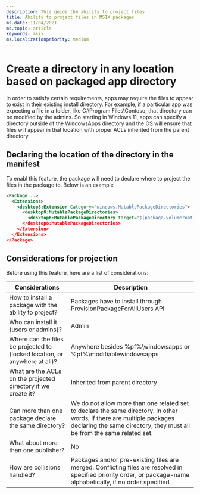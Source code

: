 ```yaml
---
description: This guide the ability to project files 
title: Ability to project files in MSIX packages
ms.date: 11/04/2021
ms.topic: article
keywords: msix
ms.localizationpriority: medium
---
```


# Create a directory in any location based on packaged app directory
In order to satisfy certain requirements, apps may require the files to appear to exist in their existing install directory. For example, if a particular app was expecting a file in a folder, like C:\Program Files\Contoso; that directory can be modified by the admins. So starting in Windows 11, apps can specify a directory outside of the WindowsApps directory and the OS will ensure that files will appear in that location with proper ACLs inherited from the parent directory. 

## Declaring the location of the directory in the manifest 
To enabl this feature, the package will need to declare where to project the files in the package to. Below is an example

```xml
<Package...> 
  <Extensions> 
    <desktop8:Extension Category="windows.MutablePackageDirectories"> 
      <desktop8:MutablePackageDirectories> 
        <desktop8:MutablePackageDirectory target="$(package.volumeroot)\Program Files\<Folder>" Shared=”true”> 
      </desktop8:MutablePackageDirectories> 
    </Extension> 
  </Extensions> 
</Package> 
```
## Considerations for projection
Before using this feature, here are a list of considerations: 

|Considerations  | Description |
|----------|-----------|
|How to install a package with the ability to project?   |Packages have to install through ProvisionPackageForAllUsers API       |
|Who can install it (users or admins)?   |Admin       |
|Where can the files be projected to (locked location, or anywhere at all)?|Anywhere besides %pf%\windowsapps or %pf%\modifiablewindowsapps   |
|What are the ACLs on the projected directory if we create it?|Inherited from parent directory   |
|Can more than one package declare the same directory?|We do not allow more than one related set to declare the same directory. In other words, if there are multiple packages declaring the same directory, they must all be from the same related set.   |
|What about more than one publisher?|No   |
|How are collisions handled?|Packages and/or pre-existing files are merged. Conflicting files are resolved in specified priority order, or package-name alphabetically, if no order specified   |



